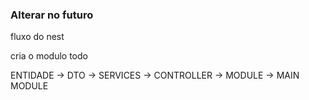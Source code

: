 ### Alterar no futuro 

fluxo do nest 

cria o modulo todo 

ENTIDADE -> DTO -> SERVICES -> CONTROLLER -> MODULE -> MAIN MODULE